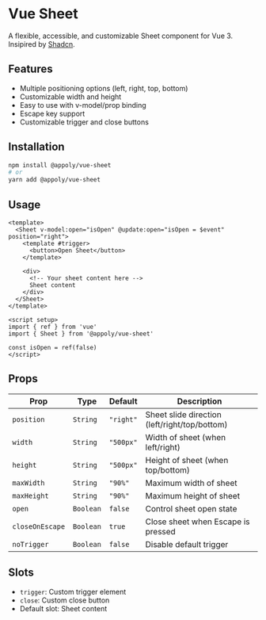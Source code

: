 # Vue Sheet

A flexible, accessible, and customizable Sheet component for Vue 3. Insipired by [Shadcn](https://ui.shadcn.com/).

## Features

- Multiple positioning options (left, right, top, bottom)
- Customizable width and height
- Easy to use with v-model/prop binding
- Escape key support
- Customizable trigger and close buttons

## Installation

```bash
npm install @appoly/vue-sheet
# or
yarn add @appoly/vue-sheet
```

## Usage

```vue
<template>
  <Sheet v-model:open="isOpen" @update:open="isOpen = $event" position="right">
    <template #trigger>
      <button>Open Sheet</button>
    </template>
    
    <div>
      <!-- Your sheet content here -->
      Sheet content
    </div>
  </Sheet>
</template>

<script setup>
import { ref } from 'vue'
import { Sheet } from '@appoly/vue-sheet'

const isOpen = ref(false)
</script>
```

## Props

| Prop | Type | Default | Description |
|------|------|---------|-------------|
| `position` | `String` | `"right"` | Sheet slide direction (left/right/top/bottom) |
| `width` | `String` | `"500px"` | Width of sheet (when left/right) |
| `height` | `String` | `"500px"` | Height of sheet (when top/bottom) |
| `maxWidth` | `String` | `"90%"` | Maximum width of sheet |
| `maxHeight` | `String` | `"90%"` | Maximum height of sheet |
| `open` | `Boolean` | `false` | Control sheet open state |
| `closeOnEscape` | `Boolean` | `true` | Close sheet when Escape is pressed |
| `noTrigger` | `Boolean` | `false` | Disable default trigger |

## Slots

- `trigger`: Custom trigger element
- `close`: Custom close button
- Default slot: Sheet content
